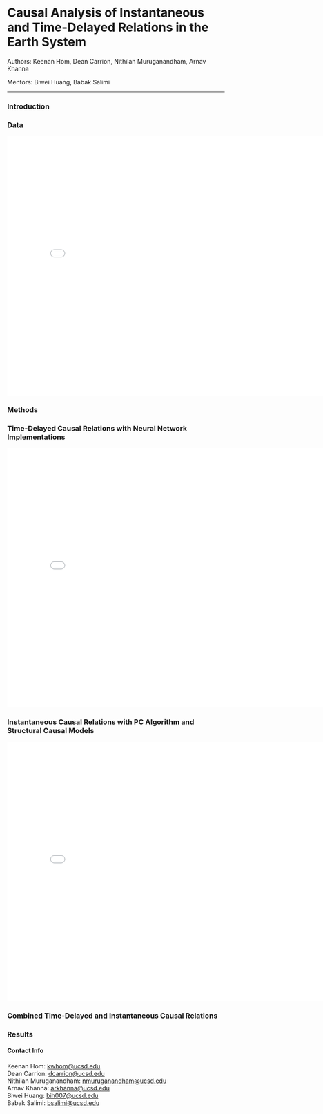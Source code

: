 # Causal Analysis of Instantaneous and Time-Delayed Relations in the Earth System

Authors: Keenan Hom, Dean Carrion, Nithilan Muruganandham, Arnav Khanna

Mentors: Biwei Huang, Babak Salimi

---

### Introduction
### Data
<iframe src="assets/datavis.png" width=800 height=600 frameBorder=0></iframe>

### Methods
### Time-Delayed Causal Relations with Neural Network Implementations
<iframe src="assets/rnn_prediction.png" width=800 height=600 frameBorder=0></iframe>

### Instantaneous Causal Relations with PC Algorithm and Structural Causal Models
<iframe src="assets/cd_nod.png" width=800 height=600 frameBorder=0></iframe>

### Combined Time-Delayed and Instantaneous Causal Relations
### Results
#### Contact Info
Keenan Hom: kwhom@ucsd.edu
<br>
Dean Carrion: dcarrion@ucsd.edu
<br>
Nithilan Muruganandham: nmuruganandham@ucsd.edu
<br>
Arnav Khanna: arkhanna@ucsd.edu
<br>
Biwei Huang: bih007@ucsd.edu
<br>
Babak Salimi: bsalimi@ucsd.edu
